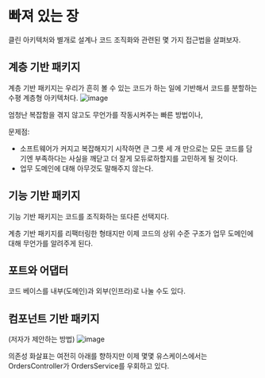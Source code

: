 # 빠져 있는 장

클린 아키텍처와 별개로 설계나 코드 조직화와 관련된 몇 가지 접근법을 살펴보자.

## 계층 기반 패키지

계층 기반 패키지는 우리가 흔히 볼 수 있는 코드가 하는 일에 기반해서 코드를 분할하는 수평 계층형 아키텍처다.
![image](https://user-images.githubusercontent.com/32327475/124398369-564de600-dd50-11eb-9fa3-b53100546ce0.png)


엄청난 복잡함을 겪지 않고도 무언가를 작동시켜주는 빠른 방법이나,

문제점:
* 소프트웨어가 커지고 복잡해지기 시작하면 큰 그릇 세 개 만으로는 모든 코드를 담기엔 부족하다는 사실을 깨닫고 더 잘게 모듀로하할지를 고민하게 될 것이다.
* 업무 도메인에 대해 아무것도 말해주지 않는다.

## 기능 기반 패키지 

기능 기반 패키지는 코드를 조직화하는 또다른 선택지다. 

계층 기반 패키지를 리팩터링한 형태지만 이제 코드의 상위 수준 구조가 업무 도메인에 대해 무언가를 알려주게 된다.

## 포트와 어댑터

코드 베이스를 내부(도메인)과 외부(인프라)로 나눌 수도 있다.

## 컴포넌트 기반 패키지

(저자가 제안하는 방법)
![image](https://user-images.githubusercontent.com/32327475/124398488-e855ee80-dd50-11eb-96c6-1dacf540eb41.png)

의존성 화살표는 여전히 아래를 향하지만 이제 몇몇 유스케이스에서는 OrdersController가 OrdersService를 우회하고 있다.

